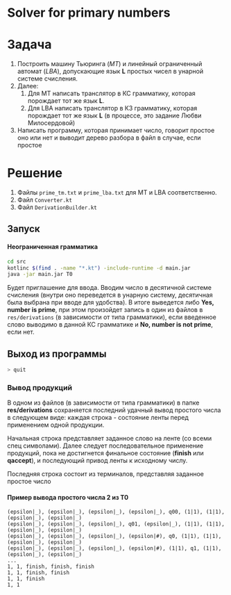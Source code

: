 # Solver for primary numbers


# Задача
1. Построить машину Тьюринга (*МТ*) и линейный ограниченный автомат (*LBA*), допускающие язык **L** простых чисел в унарной системе счисления.
2. Далее:
    1. Для МТ написать транслятор в КС грамматику, которая порождает тот же язык **L**.
    2. Для LBA написать транслятор в КЗ грамматику, которая порождает тот же язык **L** (в процессе, это задание Любви Милосердовой)
3. Написать программу, которая принимает число, говорит простое оно или нет и выводит дерево разбора в файл в случае, если простое

# Решение
1. Файлы `prime_tm.txt` и `prime_lba.txt` для МТ и LBA соответственно.
2. Файл `Converter.kt`
3. Файл `DerivationBuilder.kt`

## Запуск
#### Неограниченная грамматика
```bash
cd src
kotlinc $(find . -name "*.kt") -include-runtime -d main.jar
java -jar main.jar T0
```


Будет приглашение для ввода. Вводим число в десятичной системе счисления (внутри оно переведется в унарную систему, десятичная была выбрана при вводе для удобства). 
В итоге выведется либо **Yes, number is prime**, при этом произойдет запись в один из файлов в `res/derivations` (в зависимости от типа грамматики), если введенное слово выводимо в данной КС грамматике и **No, number is not prime**, если нет.

## Выход из программы
```bash
> quit
```

### Вывод продукций
В одном из файлов (в зависимости от типа грамматики) в папке **res/derivations** сохраняется последний удачный вывод простого числа в следующем виде:
каждая строка - состояние ленты перед применением одной продукции.

Начальная строка представляет заданное слово на ленте (со всеми спец символами). Далее следует последовательное применение продукций, пока не достигнется финальное состояние (**finish** или **qaccept**), и последующий привод ленты к исходному числу.

Последняя строка состоит из терминалов, представляя заданное простое число

#### Пример вывода простого числа 2 из Т0
```
(epsilon|_), (epsilon|_), (epsilon|_), (epsilon|_), q00, (1|1), (1|1), (epsilon|_), (epsilon|_)
(epsilon|_), (epsilon|_), (epsilon|_), q01, (epsilon|_), (1|1), (1|1), (epsilon|_), (epsilon|_)
(epsilon|_), (epsilon|_), (epsilon|_), (epsilon|#), q0, (1|1), (1|1), (epsilon|_), (epsilon|_)
(epsilon|_), (epsilon|_), (epsilon|_), (epsilon|#), (1|1), q1, (1|1), (epsilon|_), (epsilon|_)
...
1, 1, finish, finish, finish
1, 1, finish, finish
1, 1, finish
1, 1
```
